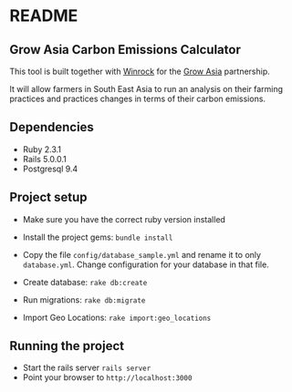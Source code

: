 # README

## Grow Asia Carbon Emissions Calculator

This tool is built together with [Winrock](https://www.winrock.org/)
for the [Grow Asia](http://growasia.org/) partnership.

It will allow farmers in South East Asia to run an analysis on their farming
practices and practices changes in terms of their carbon emissions.


## Dependencies

* Ruby 2.3.1
* Rails 5.0.0.1
* Postgresql 9.4


## Project setup

* Make sure you have the correct ruby version installed
* Install the project gems: `bundle install`

* Copy the file `config/database_sample.yml` and rename it to only `database.yml`.
Change configuration for your database in that file.

* Create database: `rake db:create`
* Run migrations: `rake db:migrate`
* Import Geo Locations: `rake import:geo_locations`


## Running the project

* Start the rails server `rails server`
* Point your browser to `http://localhost:3000`
